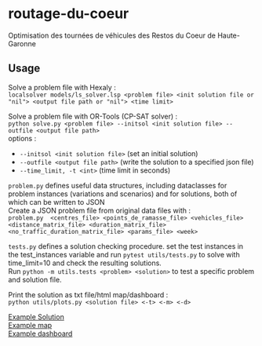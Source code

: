 # routage-du-coeur
Optimisation des tournées de véhicules des Restos du Coeur de Haute-Garonne

## Usage

Solve a problem file with Hexaly :  
```localsolver models/ls_solver.lsp <problem file> <init solution file or "nil"> <output file path or "nil"> <time limit>```  

Solve a problem file with OR-Tools (CP-SAT solver) :  
```python solve.py <problem file> --initsol <init solution file> --outfile <output file path>```  
options :
- ```--initsol <init solution file>``` (set an initial solution)  
- ```--outfile <output file path>``` (write the solution to a specified json file)
- ```--time_limit, -t <int>``` (time limit in seconds)


```problem.py``` defines useful data structures, including dataclasses for problem instances (variations and scenarios) and for solutions, both of which can be written to JSON  
Create a JSON problem file from original data files with :  
```problem.py  <centres_file> <points_de_ramasse_file> <vehicles_file> <distance_matrix_file> <duration_matrix_file> <no_traffic_duration_matrix_file> <params_file> <week>```


```tests.py``` defines a solution checking procedure. set the test instances in the test_instances variable and run ```pytest utils/tests.py``` to solve with time_limit=10 and check the resulting solutions.  
Run ```python -m utils.tests <problem> <solution>``` to test a specific problem and solution file.


Print the solution as txt file/html map/dashboard :  
```python utils/plots.py <solution file> <-t> <-m> <-d>```

[Example Solution](solutions/test.txt)  
[Example map](solutions/test.html)  
[Example dashboard](solutions/test.pdf)  